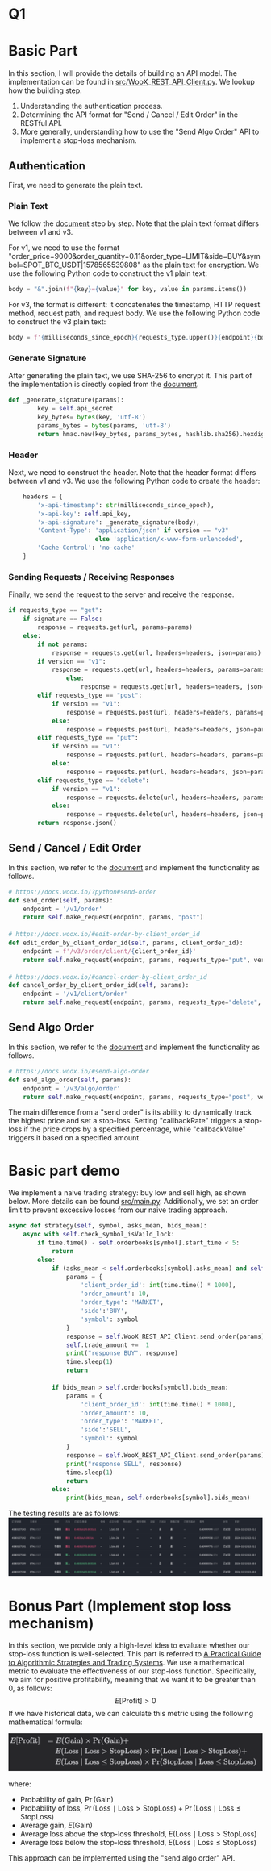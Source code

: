 # Q1
# Basic Part
In this section, I will provide the details of building an API model. 
The implementation can be found in [src/WooX_REST_API_Client.py](https://github.com/NYCU-SDC/Quant-Training-Group-C/blob/main/Assignment2/Q1/src/WooX_REST_API_Client.py).
We lookup how the building step.
1. Understanding the authentication process.
2. Determining the API format for "Send / Cancel / Edit Order" in the RESTful API.
3. More generally, understanding how to use the "Send Algo Order" API to implement a stop-loss mechanism.


## Authentication
First, we need to generate the plain text.
### Plain Text
We follow the [document](https://docs.woox.io/#authentication) step by step. 
Note that the plain text format differs between v1 and v3.

For v1, we need to use the format "order_price=9000&order_quantity=0.11&order_type=LIMIT&side=BUY&symbol=SPOT_BTC_USDT|1578565539808" as the plain text for encryption. 
We use the following Python code to construct the v1 plain text:
```python
body = "&".join(f"{key}={value}" for key, value in params.items())
```

For v3, the format is different: it concatenates the timestamp, HTTP request method, request path, and request body. 
We use the following Python code to construct the v3 plain text:
```python
body = f'{milliseconds_since_epoch}{requests_type.upper()}{endpoint}{body}'
```

### Generate Signature
After generating the plain text, we use SHA-256 to encrypt it. This part of the implementation is directly copied from the [document](https://docs.woox.io/#authentication).
```python
def _generate_signature(params):
        key = self.api_secret
        key_bytes= bytes(key, 'utf-8')
        params_bytes = bytes(params, 'utf-8')
        return hmac.new(key_bytes, params_bytes, hashlib.sha256).hexdigest()
```

### Header
Next, we need to construct the header. 
Note that the header format differs between v1 and v3. 
We use the following Python code to create the header:

```python
    headers = {
        'x-api-timestamp': str(milliseconds_since_epoch),
        'x-api-key': self.api_key,
        'x-api-signature': _generate_signature(body),
        'Content-Type': 'application/json' if version == "v3" 
                        else 'application/x-www-form-urlencoded',
        'Cache-Control': 'no-cache'
    }
```
### Sending Requests / Receiving Responses
Finally, we send the request to the server and receive the response.
```python
if requests_type == "get":
    if signature == False:
        response = requests.get(url, params=params)
    else:
        if not params:
            response = requests.get(url, headers=headers, json=params)
        if version == "v1":
            response = requests.get(url, headers=headers, params=params)
                else:
                    response = requests.get(url, headers=headers, json=params)
        elif requests_type == "post":
            if version == "v1":
                response = requests.post(url, headers=headers, params=params)
            else:
                response = requests.post(url, headers=headers, json=params)
        elif requests_type == "put":
            if version == "v1":
                response = requests.put(url, headers=headers, params=params)
            else:
                response = requests.put(url, headers=headers, json=params)
        elif requests_type == "delete":
            if version == "v1":
                response = requests.delete(url, headers=headers, params=params)
            else:
                response = requests.delete(url, headers=headers, json=params)
        return response.json()
```

## Send / Cancel / Edit Order

In this section, we refer to the [document](https://docs.woox.io/#authentication) and implement the functionality as follows.


```python
# https://docs.woox.io/?python#send-order
def send_order(self, params):
    endpoint = '/v1/order'
    return self.make_request(endpoint, params, "post")

# https://docs.woox.io/#edit-order-by-client_order_id
def edit_order_by_client_order_id(self, params, client_order_id):
    endpoint = f'/v3/order/client/{client_order_id}'
    return self.make_request(endpoint, params, requests_type="put", version="v3", signature=True)

# https://docs.woox.io/#cancel-order-by-client_order_id
def cancel_order_by_client_order_id(self, params):
    endpoint = '/v1/client/order'
    return self.make_request(endpoint, params, requests_type="delete", version="v1")
```

## Send Algo Order
In this section, we refer to the [document](https://docs.woox.io/#authentication) and implement the functionality as follows.
```python
# https://docs.woox.io/#send-algo-order
def send_algo_order(self, params):
    endpoint = '/v3/algo/order'
    return self.make_request(endpoint, params, requests_type="post", version="v3")
```
The main difference from a "send order" is its ability to dynamically track the highest price and set a stop-loss. Setting "callbackRate" triggers a stop-loss if the price drops by a specified percentage, while "callbackValue" triggers it based on a specified amount.


# Basic part demo

We implement a naive trading strategy: buy low and sell high, as shown below. More details can be found [src/main.py](https://github.com/NYCU-SDC/Quant-Training-Group-C/blob/main/Assignment2/Q1/src/main.py). Additionally, we set an order limit to prevent excessive losses from our naive trading approach.



```python
async def strategy(self, symbol, asks_mean, bids_mean):
    async with self.check_symbol_isVaild_lock:
        if time.time() - self.orderbooks[symbol].start_time < 5:
            return
        else:
            if (asks_mean < self.orderbooks[symbol].asks_mean) and self.trade_amount < 6:
                params = {
                    'client_order_id': int(time.time() * 1000),
                    'order_amount': 10,
                    'order_type': 'MARKET',
                    'side':'BUY',
                    'symbol': symbol
                }
                response = self.WooX_REST_API_Client.send_order(params)
                self.trade_amount +=  1
                print("response BUY", response)
                time.sleep(1)
                return
            
            if bids_mean > self.orderbooks[symbol].bids_mean:
                params = {
                    'client_order_id': int(time.time() * 1000),
                    'order_amount': 10,
                    'order_type': 'MARKET',
                    'side':'SELL',
                    'symbol': symbol
                }
                response = self.WooX_REST_API_Client.send_order(params)
                print("response SELL", response)
                time.sleep(1)
                return
            else:
                print(bids_mean, self.orderbooks[symbol].bids_mean)
```

The testing results are as follows:
![algorithm](./output/algorithm.png)

# Bonus Part (Implement stop loss mechanism)
In this section, we provide only a high-level idea to evaluate whether our stop-loss function is well-selected.
This part is referred to [A Practical Guide to Algorithmic Strategies and Trading Systems](https://www.amazon.com/High-Frequency-Trading-Practical-Algorithmic-Strategies/dp/1118343506).
We use a mathematical metric to evaluate the effectiveness of our stop-loss function. Specifically, we aim for positive profitability, meaning that we want it to be greater than 0, as follows:
$$E[\text{Profit}] > 0$$
If we have historical data, we can calculate this metric using the following mathematical formula:

![algorithm](./output/stop_loss_design.png)

where:
* Probability of gain, $\Pr(\text{Gain})$
* Probability of loss, $\Pr(\text{Loss} \mid \text{Loss} > \text{StopLoss}) + \Pr(\text{Loss} \mid \text{Loss} \leq \text{StopLoss})$
* Average gain, $E(\text{Gain})$
* Average loss above the stop-loss threshold, $E(\text{Loss} \mid \text{Loss} > \text{StopLoss})$
* Average loss below the stop-loss threshold, $E(\text{Loss} \mid \text{Loss} \leq \text{StopLoss})$

This approach can be implemented using the "send algo order" API.